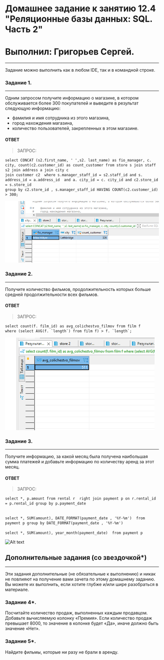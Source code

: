 # Домашнее задание к занятию 12.4 "Реляционные базы данных: SQL. Часть 2"
# Выполнил: Григорьев Сергей. 

---

Задание можно выполнить как в любом IDE, так и в командной строке.

### Задание 1.
---

Одним запросом получите информацию о магазине, в котором обслуживается более 300 покупателей и выведите в результат следующую информацию: 
- фамилия и имя сотрудника из этого магазина,
- город нахождения магазина,
- количество пользователей, закрепленных в этом магазине.


#### ОТВЕТ

> ЗАПРОС:
```
select CONCAT (s2.first_name, ' ',s2. last_name) as fio_manager, c. city, count(c2.customer_id) as count_customer from store s join staff s2 join address a join city c 
join customer c2  where s.manager_staff_id = s2.staff_id and s. address_id = a.address_id  and a. city_id = c. city_id and c2.store_id = s.store_id 
group by c2.store_id , s.manager_staff_id HAVING COUNT(c2.customer_id) > 300;
```
![Alt text](https://github.com/greeksergius/homework/blob/main/12-4%20SQL%202/2022-10-17_15-34-41.png)


### Задание 2.
---

Получите количество фильмов, продолжительность которых больше средней продолжительности всех фильмов.

#### ОТВЕТ

> ЗАПРОС:
```
select count(f. film_id) as avg_colichestvo_filmov from film f 
where (select AVG(f. `length`) from film f) > f. `length`;
```
![Alt text](https://github.com/greeksergius/homework/blob/main/12-4%20SQL%202/2022-10-17_17-06-09.png)


### Задание 3.
---

Получите информацию, за какой месяц была получена наибольшая сумма платежей и добавьте информацию по количеству аренд за этот месяц.

#### ОТВЕТ

> ЗАПРОС:
```
select *, p.amount from rental r  right join payment p on r.rental_id = p.rental_id group by p.payment_date 


select *, SUM(amount), DATE_FORMAT(payment_date , '%Y-%m')  from payment p group by DATE_FORMAT(payment_date , '%Y-%m') 

select *, SUM(amount), year_month(payment_date)  from payment p
```
![Alt text]()




## Дополнительные задания (со звездочкой*)
---
Эти задания дополнительные (не обязательные к выполнению) и никак не повлияют на получение вами зачета по этому домашнему заданию. Вы можете их выполнить, если хотите глубже и/или шире разобраться в материале.


### Задание 4*.

Посчитайте количество продаж, выполненных каждым продавцом. Добавьте вычисляемую колонку «Премия». Если количество продаж превышает 8000, то значение в колонке будет «Да», 
иначе должно быть значение «Нет».

### Задание 5*.

Найдите фильмы, которые ни разу не брали в аренду.
